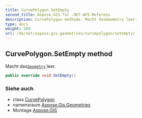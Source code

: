 ```yaml
---
title: CurvePolygon.SetEmpty
second_title: Aspose.GIS für .NET-API-Referenz
description: CurvePolygon methode. Macht dasGeometry leer.
type: docs
weight: 160
url: /de/net/aspose.gis.geometries/curvepolygon/setempty/
---
```

## CurvePolygon.SetEmpty method

Macht das[`Geometry`](../../geometry/) leer.

```csharp
public override void SetEmpty()
```

### Siehe auch

* class [CurvePolygon](../)
* namensraum [Aspose.Gis.Geometries](../../curvepolygon/)
* Montage [Aspose.GIS](../../../)


